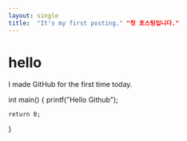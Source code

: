 ```yaml
---
layout: single
title:  "It's my first posting." "첫 포스팅입니다."
---
```


# hello

I made GitHub for the first time today.

int main()
{
    printf("Hello Github");

    return 0;
}
